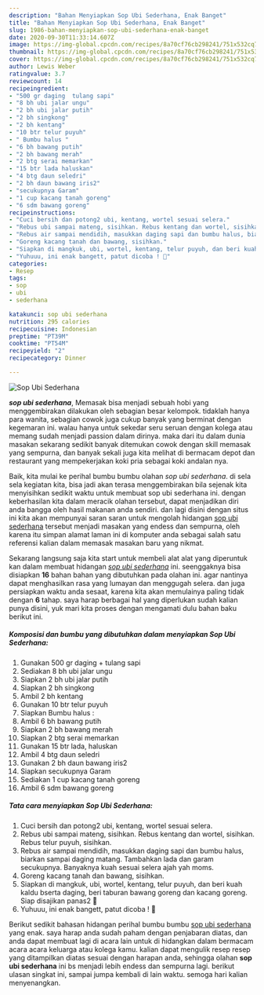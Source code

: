 ```yaml
---
description: "Bahan Menyiapkan Sop Ubi Sederhana, Enak Banget"
title: "Bahan Menyiapkan Sop Ubi Sederhana, Enak Banget"
slug: 1986-bahan-menyiapkan-sop-ubi-sederhana-enak-banget
date: 2020-09-30T11:33:14.607Z
image: https://img-global.cpcdn.com/recipes/8a70cf76cb298241/751x532cq70/sop-ubi-sederhana-foto-resep-utama.jpg
thumbnail: https://img-global.cpcdn.com/recipes/8a70cf76cb298241/751x532cq70/sop-ubi-sederhana-foto-resep-utama.jpg
cover: https://img-global.cpcdn.com/recipes/8a70cf76cb298241/751x532cq70/sop-ubi-sederhana-foto-resep-utama.jpg
author: Lewis Weber
ratingvalue: 3.7
reviewcount: 14
recipeingredient:
- "500 gr daging  tulang sapi"
- "8 bh ubi jalar ungu"
- "2 bh ubi jalar putih"
- "2 bh singkong"
- "2 bh kentang"
- "10 btr telur puyuh"
- " Bumbu halus "
- "6 bh bawang putih"
- "2 bh bawang merah"
- "2 btg serai memarkan"
- "15 btr lada haluskan"
- "4 btg daun seledri"
- "2 bh daun bawang iris2"
- "secukupnya Garam"
- "1 cup kacang tanah goreng"
- "6 sdm bawang goreng"
recipeinstructions:
- "Cuci bersih dan potong2 ubi, kentang, wortel sesuai selera."
- "Rebus ubi sampai mateng, sisihkan. Rebus kentang dan wortel, sisihkan. Rebus telur puyuh, sisihkan."
- "Rebus air sampai mendidih, masukkan daging sapi dan bumbu halus, biarkan sampai daging matang. Tambahkan lada dan garam secukupnya. Banyaknya kuah sesuai selera ajah yah moms."
- "Goreng kacang tanah dan bawang, sisihkan."
- "Siapkan di mangkuk, ubi, wortel, kentang, telur puyuh, dan beri kuah kaldu bserta daging, beri taburan bawang goreng dan kacang goreng. Siap disajikan panas2 🙏"
- "Yuhuuu, ini enak bangett, patut dicoba ! 🙏"
categories:
- Resep
tags:
- sop
- ubi
- sederhana

katakunci: sop ubi sederhana 
nutrition: 295 calories
recipecuisine: Indonesian
preptime: "PT39M"
cooktime: "PT54M"
recipeyield: "2"
recipecategory: Dinner

---
```



![Sop Ubi Sederhana](https://img-global.cpcdn.com/recipes/8a70cf76cb298241/751x532cq70/sop-ubi-sederhana-foto-resep-utama.jpg)

<b><i>sop ubi sederhana</i></b>, Memasak bisa menjadi sebuah hobi yang menggembirakan dilakukan oleh sebagian besar kelompok. tidaklah hanya para wanita, sebagian cowok juga cukup banyak yang berminat dengan kegemaran ini. walau hanya untuk sekedar seru seruan dengan kolega atau memang sudah menjadi passion dalam dirinya. maka dari itu dalam dunia masakan sekarang sedikit banyak ditemukan cowok dengan skill memasak yang sempurna, dan banyak sekali juga kita melihat di bermacam depot dan restaurant yang mempekerjakan koki pria sebagai koki andalan nya.



Baik, kita mulai ke perihal bumbu bumbu olahan <i>sop ubi sederhana</i>. di sela sela kegiatan kita, bisa jadi akan terasa menggembirakan bila sejenak kita menyisihkan sedikit waktu untuk membuat sop ubi sederhana ini. dengan keberhasilan kita dalam meracik olahan tersebut, dapat menjadikan diri anda bangga oleh hasil makanan anda sendiri. dan lagi disini dengan situs ini kita akan mempunyai saran saran untuk mengolah hidangan <u>sop ubi sederhana</u> tersebut menjadi masakan yang endess dan sempurna, oleh karena itu simpan alamat laman ini di komputer anda sebagai salah satu referensi kalian dalam memasak masakan baru yang nikmat.


Sekarang langsung saja kita start untuk membeli alat alat yang diperuntuk kan dalam membuat hidangan <u><i>sop ubi sederhana</i></u> ini. seenggaknya bisa disiapkan <b>16</b> bahan bahan yang dibutuhkan pada olahan ini. agar nantinya dapat menghasilkan rasa yang lumayan dan menggugah selera. dan juga persiapkan waktu anda sesaat, karena kita akan memulainya paling tidak dengan <b>6</b> tahap. saya harap berbagai hal yang diperlukan sudah kalian punya disini, yuk mari kita proses dengan mengamati dulu bahan baku berikut ini.

<!--inarticleads1-->

##### Komposisi dan bumbu yang dibutuhkan dalam menyiapkan Sop Ubi Sederhana:

1. Gunakan 500 gr daging + tulang sapi
1. Sediakan 8 bh ubi jalar ungu
1. Siapkan 2 bh ubi jalar putih
1. Siapkan 2 bh singkong
1. Ambil 2 bh kentang
1. Gunakan 10 btr telur puyuh
1. Siapkan  Bumbu halus :
1. Ambil 6 bh bawang putih
1. Siapkan 2 bh bawang merah
1. Siapkan 2 btg serai memarkan
1. Gunakan 15 btr lada, haluskan
1. Ambil 4 btg daun seledri
1. Gunakan 2 bh daun bawang iris2
1. Siapkan secukupnya Garam
1. Sediakan 1 cup kacang tanah goreng
1. Ambil 6 sdm bawang goreng




<!--inarticleads2-->

##### Tata cara menyiapkan Sop Ubi Sederhana:

1. Cuci bersih dan potong2 ubi, kentang, wortel sesuai selera.
1. Rebus ubi sampai mateng, sisihkan. Rebus kentang dan wortel, sisihkan. Rebus telur puyuh, sisihkan.
1. Rebus air sampai mendidih, masukkan daging sapi dan bumbu halus, biarkan sampai daging matang. Tambahkan lada dan garam secukupnya. Banyaknya kuah sesuai selera ajah yah moms.
1. Goreng kacang tanah dan bawang, sisihkan.
1. Siapkan di mangkuk, ubi, wortel, kentang, telur puyuh, dan beri kuah kaldu bserta daging, beri taburan bawang goreng dan kacang goreng. Siap disajikan panas2 🙏
1. Yuhuuu, ini enak bangett, patut dicoba ! 🙏




Berikut sedikit bahasan hidangan perihal bumbu bumbu <u>sop ubi sederhana</u> yang enak. saya harap anda sudah paham dengan penjabaran diatas, dan anda dapat membuat lagi di acara lain untuk di hidangkan dalam bermacam acara acara keluarga atau kolega kamu. kalian dapat mengulik resep resep yang ditampilkan diatas sesuai dengan harapan anda, sehingga olahan <b>sop ubi sederhana</b> ini bs menjadi lebih endess dan sempurna lagi. berikut ulasan singkat ini, sampai jumpa kembali di lain waktu. semoga hari kalian menyenangkan.
